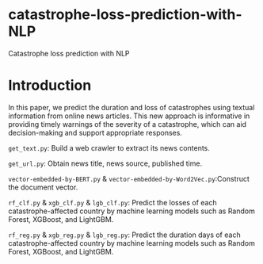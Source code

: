 # catastrophe-loss-prediction-with-NLP
Catastrophe loss prediction with NLP

# Introduction
In this paper, we predict the duration and loss of catastrophes using textual information from online news articles. This new approach is informative in providing timely warnings of the severity of a catastrophe, which can aid decision-making and support appropriate responses.

`get_text.py`: Build a web crawler to extract its news contents.

`get_url.py`: Obtain news title, news source, published time.

`vector-embedded-by-BERT.py` & `vector-embedded-by-Word2Vec.py`:Construct the document vector.

`rf_clf.py` & `xgb_clf.py` & `lgb_clf.py`: Predict the losses of each catastrophe-affected country by machine learning models such as Random Forest, XGBoost, and LightGBM.

`rf_reg.py` & `xgb_reg.py` & `lgb_reg.py`: Predict the duration days of each catastrophe-affected country by machine learning models such as Random Forest, XGBoost, and LightGBM.



